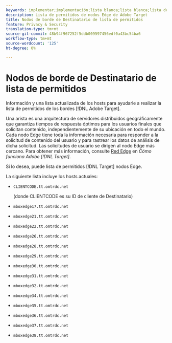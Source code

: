```yaml
---
keywords: implementar;implementación;lista blanca;lista blanca;lista de permitidos;lista de permitidos;borde;bordes
description: Lista de permitidos de nodos Edge de Adobe Target
title: Nodos de borde de Destinatario de lista de permitidos
feature: Privacy & Security
translation-type: tm+mt
source-git-commit: 48b94f967252f5ddb009597456edf0a43bc54ba6
workflow-type: tm+mt
source-wordcount: '125'
ht-degree: 0%

---
```



# Nodos de borde de Destinatario de lista de permitidos

Información y una lista actualizada de los hosts para ayudarle a realizar la lista de permitidos de los bordes [!DNL Adobe Target].

Una arista es una arquitectura de servidores distribuidos geográficamente que garantiza tiempos de respuesta óptimos para los usuarios finales que solicitan contenido, independientemente de su ubicación en todo el mundo. Cada nodo Edge tiene toda la información necesaria para responder a la solicitud de contenido del usuario y para rastrear los datos de análisis de dicha solicitud. Las solicitudes de usuario se dirigen al nodo Edge más cercano. Para obtener más información, consulte [Red Edge](/help/c-intro/how-target-works.md#concept_0AE2ED8E9DE64288A8B30FCBF1040934) en *Cómo funciona Adobe [!DNL Target]*.

Si lo desea, puede lista de permitidos [!DNL Target] nodos Edge.

La siguiente lista incluye los hosts actuales:

* `CLIENTCODE.tt.omtrdc.net`

   (donde CLIENTCODE es su ID de cliente de Destinatario)

* `mboxedge17.tt.omtrdc.net`
* `mboxedge21.tt.omtrdc.net`
* `mboxedge22.tt.omtrdc.net`
* `mboxedge26.tt.omtrdc.net`
* `mboxedge28.tt.omtrdc.net`
* `mboxedge29.tt.omtrdc.net`
* `mboxedge30.tt.omtrdc.net`
* `mboxedge31.tt.omtrdc.net`
* `mboxedge32.tt.omtrdc.net`
* `mboxedge34.tt.omtrdc.net`
* `mboxedge35.tt.omtrdc.net`
* `mboxedge36.tt.omtrdc.net`
* `mboxedge37.tt.omtrdc.net`
* `mboxedge38.tt.omtrdc.net`